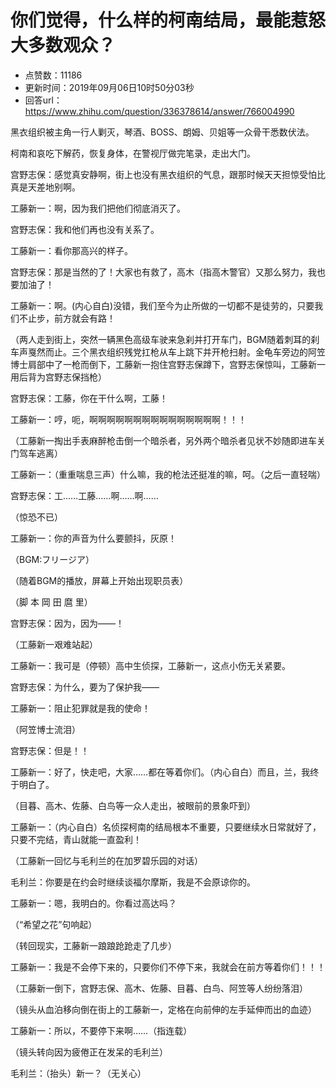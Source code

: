 # 你们觉得，什么样的柯南结局，最能惹怒大多数观众？
- 点赞数：11186
- 更新时间：2019年09月06日10时50分03秒
- 回答url：https://www.zhihu.com/question/336378614/answer/766004990
<body>
 <p data-pid="PxqRfiTT">黑衣组织被主角一行人剿灭，琴酒、BOSS、朗姆、贝姐等一众骨干悉数伏法。</p>
 <p data-pid="EukZ9r-U">柯南和哀吃下解药，恢复身体，在警视厅做完笔录，走出大门。</p>
 <p data-pid="4MLnNiht">宫野志保：感觉真安静啊，街上也没有黑衣组织的气息，跟那时候天天担惊受怕比真是天差地别啊。</p>
 <p data-pid="99GAAB36">工藤新一：啊，因为我们把他们彻底消灭了。</p>
 <p data-pid="qaSrDYoy">宫野志保：我和他们再也没有关系了。</p>
 <p data-pid="h5dj2TzZ">工藤新一：看你那高兴的样子。</p>
 <p data-pid="K6cp5I8z">宫野志保：那是当然的了！大家也有救了，高木（指高木警官）又那么努力，我也要加油了！</p>
 <p data-pid="_C4biROC">工藤新一：啊。(内心自白)没错，我们至今为止所做的一切都不是徒劳的，只要我们不止步，前方就会有路！</p>
 <p data-pid="HowsC40X">（两人走到街上，突然一辆黑色高级车驶来急刹并打开车门，BGM随着刺耳的刹车声戛然而止。三个黑衣组织残党扛枪从车上跳下并开枪扫射。金龟车旁边的阿笠博士肩部中了一枪而倒下，工藤新一抱住宫野志保蹲下，宫野志保惊叫，工藤新一用后背为宫野志保挡枪）</p>
 <p data-pid="BDbJyFe8">宫野志保：工藤，你在干什么啊，工藤！</p>
 <p data-pid="pOVeRCOh">工藤新一：哼，呃，啊啊啊啊啊啊啊啊啊啊啊啊啊啊啊！！！</p>
 <p data-pid="XkpU-gq4">（工藤新一掏出手表麻醉枪击倒一个暗杀者，另外两个暗杀者见状不妙随即进车关门驾车逃离）</p>
 <p data-pid="V5-ieQ6v">工藤新一：（重重喘息三声）什么嘛，我的枪法还挺准的嘛，呵。（之后一直轻喘）</p>
 <p data-pid="_HX-GbER">宫野志保：工……工藤……啊……啊……</p>
 <p data-pid="HE_BqCiB">（惊恐不已）</p>
 <p data-pid="tXYY3hsj">工藤新一：你的声音为什么要颤抖，灰原！</p>
 <p data-pid="a7qhFf3V">（BGM:フリージア）</p>
 <p data-pid="BNFdq8Nt">（随着BGM的播放，屏幕上开始出现职员表）</p>
 <p data-pid="I63M1dXd">（脚 本 岡 田 麿 里）</p>
 <p data-pid="ND9d2bL9">宫野志保：因为，因为——！</p>
 <p data-pid="-xevqCua">（工藤新一艰难站起）</p>
 <p data-pid="iBmvwf-Y">工藤新一：我可是（停顿）高中生侦探，工藤新一，这点小伤无关紧要。</p>
 <p data-pid="O-jFPLfI">宫野志保：为什么，要为了保护我——</p>
 <p data-pid="jSoTOBvU">工藤新一：阻止犯罪就是我的使命！</p>
 <p data-pid="_FdGM3c1">（阿笠博士流泪）</p>
 <p data-pid="VyLRwIFA">宫野志保：但是！！</p>
 <p data-pid="uUWf2Ncu">工藤新一：好了，快走吧，大家……都在等着你们。（内心自白）而且，兰，我终于明白了。</p>
 <p data-pid="jKHfVbib">（目暮、高木、佐藤、白鸟等一众人走出，被眼前的景象吓到）</p>
 <p data-pid="RyBgORiR">工藤新一：（内心自白）名侦探柯南的结局根本不重要，只要继续水日常就好了，只要不完结，青山就能一直盈利！</p>
 <p data-pid="GjoZseJH">（工藤新一回忆与毛利兰的在加罗碧乐园的对话）</p>
 <p data-pid="VOiGFXqH">毛利兰：你要是在约会时继续谈福尔摩斯，我是不会原谅你的。</p>
 <p data-pid="_BHmeTju">工藤新一：嗯，我明白的。你看过高达吗？</p>
 <p data-pid="ENEkwhTL">（“希望之花”句响起）</p>
 <p data-pid="MGeVFaqG">（转回现实，工藤新一踉踉跄跄走了几步）</p>
 <p data-pid="3OAPSdin">工藤新一：我是不会停下来的，只要你们不停下来，我就会在前方等着你们！！！</p>
 <p data-pid="hTyIiTRk">（工藤新一倒下，宫野志保、高木、佐藤、目暮、白鸟、阿笠等人纷纷落泪）</p>
 <p data-pid="FMRVOSd-">（镜头从血泊移向倒在街上的工藤新一，定格在向前伸的左手延伸而出的血迹）</p>
 <p data-pid="FLLopzfR">工藤新一：所以，不要停下来啊……（指连载）</p>
 <p data-pid="lbY_QgLc">（镜头转向因为疲倦正在发呆的毛利兰）</p>
 <p data-pid="2Qnum72r">毛利兰：（抬头）新一？（无关心）</p>
</body>